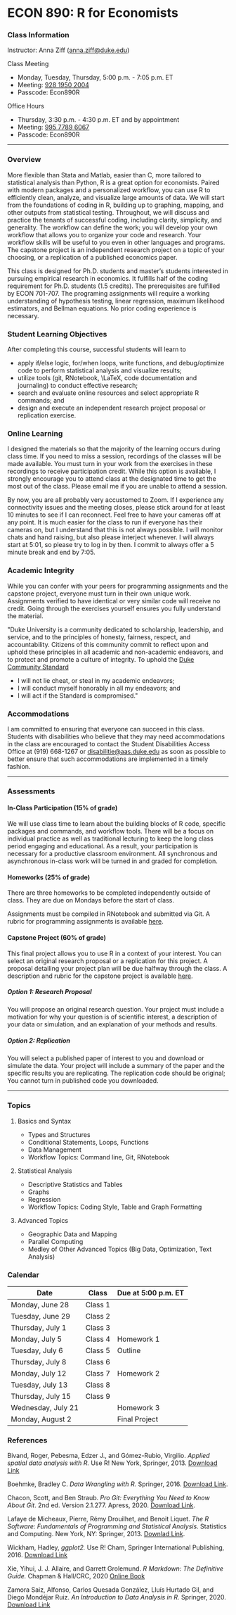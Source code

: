 # ECON 890: R for Economists


### Class Information
Instructor: Anna Ziff (anna.ziff@duke.edu)

Class Meeting
* Monday, Tuesday, Thursday, 5:00 p.m. - 7:05 p.m. ET
* Meeting: [928 1950 2004](https://duke.zoom.us/j/92819502004?pwd=VXB6d2dwSXJpUDNkUng1UTFGaW4zUT09)
* Passcode: Econ890R

Office Hours
* Thursday, 3:30 p.m. - 4:30 p.m. ET and by appointment
* Meeting: [995 7789 6067](https://duke.zoom.us/j/99577896067?pwd=Wm9QaEd5cm5oZkNGZk1LK3NmQVF2Zz09)
* Passcode: Econ890R
---

### Overview
More flexible than Stata and Matlab, easier than C, more tailored to statistical analysis than Python, R is a great option for economists. Paired with modern packages and a personalized workflow, you can use R to efficiently clean, analyze, and visualize large amounts of data. We will start from the foundations of coding in R, building up to graphing, mapping, and other outputs from statistical testing. Throughout, we will discuss and practice the tenants of successful coding, including clarity, simplicity, and generality. The workflow can define the work; you will develop your own workflow that allows you to organize your code and research. Your workflow skills will be useful to you even in other languages and programs. The capstone project is an independent research project on a topic of your choosing, or a replication of a published economics paper. 

This class is designed for Ph.D. students and master’s students interested in pursuing empirical research in economics. It fulfills half of the coding requirement for Ph.D. students (1.5 credits). The prerequisites are fulfilled by ECON 701-707. The programing assignments will require a working understanding of hypothesis testing, linear regression, maximum likelihood estimators, and Bellman equations. No prior coding experience is necessary. 


### Student Learning Objectives

After completing this course, successful students will learn to
* apply if/else logic, for/when loops, write functions, and debug/optimize code to perform statistical analysis and visualize results;
* utilize tools (git, RNotebook, \LaTeX, code documentation and journaling) to conduct effective research;
* search and evaluate online resources and select appropriate R commands; and
* design and execute an independent research project proposal or replication exercise.

### Online Learning
I designed the materials so that the majority of the learning occurs during class time. If you need to miss a session, recordings of the classes will be made available. You must turn in your work from the exercises in these recordings to receive participation credit. While this option is available, I strongly encourage you to attend class at the designated time to get the most out of the class. Please email me if you are unable to attend a session.

By now, you are all probably very accustomed to Zoom. If I experience any connectivity issues and the meeting closes, please stick around for at least 10 minutes to see if I can reconnect. Feel free to have your cameras off at any point. It is much easier for the class to run if everyone has their cameras on, but I understand that this is not always possible. I will monitor chats and hand raising, but also please interject whenever. I will always start at 5:01, so please try to log in by then. I commit to always offer a 5 minute break and end by 7:05.

### Academic Integrity
While you can confer with your peers for programming assignments and the capstone project, everyone must turn in their own unique work. Assignments verified to have identical or very similar code will receive no credit. Going through the exercises yourself ensures you fully understand the material. 

"Duke University is a community dedicated to scholarship, leadership, and service, and to the principles of honesty, fairness, respect, and accountability. Citizens of this community commit to reflect upon and uphold these principles in all academic and non-academic endeavors, and to protect and promote a culture of integrity. To uphold the [Duke Community Standard](https://studentaffairs.duke.edu/conduct/about-us/duke-community-standard)
*	I will not lie cheat, or steal in my academic endeavors;
* I will conduct myself honorably in all my endeavors; and
* I will act if the Standard is compromised."

### Accommodations
I am committed to ensuring that everyone can succeed in this class. Students with disabilities who believe that they may need accommodations in the class are encouraged to contact the Student Disabilities Access Office at (919) 668-1267 or disabilitie@aas.duke.edu as soon as possible to better ensure that such accommodations are implemented in a timely fashion.

---

### Assessments

#### In-Class Participation (15\% of grade)
We will use class time to learn about the building blocks of R code, specific packages and commands, and workflow tools. There will be a focus on individual practice as well as traditional lecturing to keep the long class period engaging and educational. As a result, your participation is necessary for a productive classroom environment. All synchronous and asynchronous in-class work will be turned in and graded for completion.

#### Homeworks (25\% of grade)
There are three homeworks to be completed independently outside of class. They are due on Mondays before the start of class.

Assignments must be compiled in RNotebook and submitted via Git. A rubric for programming assignments is available [here](https://github.com/r-for-economists/Syllabus/blob/main/Rubrics.pdf).

#### Capstone Project (60\% of grade) 
This final project allows you to use R in a context of your interest. You can select an original research proposal or a replication for this project. A proposal detailing your project plan will be due halfway through the class. A description and rubric for the capstone project is available [here](https://github.com/r-for-economists/Syllabus/blob/main/Rubrics.pdf). 

##### Option 1: Research Proposal
You will propose an original research question. Your project must include a motivation for why your question is of scientific  interest, a description of your data or simulation, and an explanation of your methods and results.

##### Option 2: Replication
You will select a published paper of interest to you and download or simulate the data. Your project will include a summary of the paper and the specific results you are replicating. The replication code should be original; You cannot turn in published code you downloaded. 

---

### Topics

1. Basics and Syntax
    - Types and Structures
    - Conditional Statements, Loops, Functions
    - Data Management
    - Workflow Topics: Command line, Git, RNotebook

2. Statistical Analysis
    - Descriptive Statistics and Tables
    - Graphs
    - Regression
    - Workflow Topics: Coding Style, Table and Graph Formatting

3. Advanced Topics
    - Geographic Data and Mapping
    - Parallel Computing
    - Medley of Other Advanced Topics (Big Data, Optimization, Text Analysis)
    
### Calendar
| Date              | Class   | Due at 5:00 p.m. ET |
|-------------------|---------|---------------------|
| Monday, June 28   | Class 1 |                     |
| Tuesday, June 29  | Class 2 |                     |
| Thursday, July 1  | Class 3 |                     |
| Monday, July 5    | Class 4 | Homework 1          |
| Tuesday, July 6   | Class 5 | Outline            |
| Thursday, July 8  | Class 6 |                     |
| Monday, July 12   | Class 7 | Homework 2          |
| Tuesday, July 13  | Class 8 |                     |
| Thursday, July 15 | Class 9 |                     |
| Wednesday, July 21   |         | Homework 3          |
| Monday, August 2  |         | Final Project             |



### References 

Bivand, Roger, Pebesma, Edzer J., and Gómez-Rubio, Virgilio. *Applied spatial data analysis with R.* Use R! New York, Springer, 2013. [Download Link](https://link-springer-com.proxy.lib.duke.edu/content/pdf/10.1007%2F978-1-4614-7618-4.pdf)

Boehmke, Bradley C. *Data Wrangling with R.* Springer, 2016. [Download Link](https://link-springer-com.proxy.lib.duke.edu/content/pdf/10.1007%2F978-3-319-45599-0.pdf).

Chacon, Scott, and Ben Straub. *Pro Git: Everything You Need to Know About Git*. 2nd ed. Version 2.1.277. Apress, 2020. [Download Link](https://git-scm.com/book/en/v2).

Lafaye de Micheaux, Pierre, Rémy Drouilhet, and Benoit Liquet. *The R Software: Fundamentals of Programming and Statistical Analysis*. Statistics and Computing. New York, NY: Springer, 2013. [Downlad Link](https://link-springer-com.proxy.lib.duke.edu/book/10.1007%2F978-1-4614-9020-3).

Wickham, Hadley, *ggplot2.* Use R! Cham, Springer International Publishing, 2016. [Download Link](https://link-springer-com.proxy.lib.duke.edu/book/10.1007%2F978-3-319-24277-4)

Xie, Yihui, J. J. Allaire, and Garrett Grolemund. *R Markdown: The Definitive Guide.* Chapman & Hall/CRC, 2020 [Online Book](https://bookdown.org/yihui/rmarkdown/)

Zamora Saiz, Alfonso, Carlos Quesada González, Lluís Hurtado Gil, and Diego Mondéjar Ruiz. *An Introduction to Data Analysis in R.* Springer, 2020. [Download Link](https://link-springer-com.proxy.lib.duke.edu/content/pdf/10.1007%2F978-3-030-48997-7.pdf)
